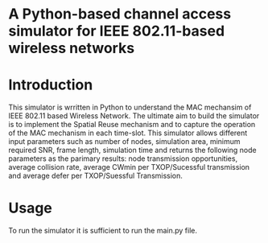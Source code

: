 # A Python-based channel access simulator for IEEE 802.11-based wireless networks

# Introduction

This simulator is wrritten in Python to understand the MAC mechansim of IEEE 802.11 based Wireless Network. The ultimate aim to build the simulator is to implement the Spatial Reuse mechanism and to capture the operation
of the MAC mechanism in each time-slot. This simulator allows different input parameters such as number of nodes, simulation area, minimum required SNR, frame length, simulation time and returns the following node parameters as the parimary results: node transmission opportunities, average collision rate, average CWmin per TXOP/Sucessful transmission and average defer per TXOP/Suessful Transmission.

# Usage
To run the simulator it is sufficient to run the main.py file. 





